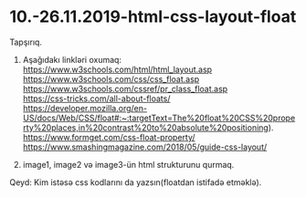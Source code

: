 # 10.-26.11.2019-html-css-layout-float

Tapşırıq.

  1. Aşağıdakı linkləri oxumaq:   
     https://www.w3schools.com/html/html_layout.asp     
     https://www.w3schools.com/css/css_float.asp     
     https://www.w3schools.com/cssref/pr_class_float.asp     
     https://css-tricks.com/all-about-floats/     
     https://developer.mozilla.org/en-US/docs/Web/CSS/float#:~:targetText=The%20float%20CSS%20property%20places,in%20contrast%20to%20absolute%20positioning).     
     https://www.formget.com/css-float-property/     
     https://www.smashingmagazine.com/2018/05/guide-css-layout/
     
  2. image1, image2 və image3-ün html strukturunu qurmaq.
  
  Qeyd: Kim istəsə css kodlarını da yazsın(floatdan istifadə etməklə).
